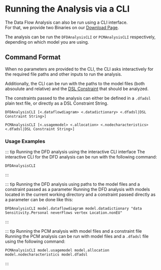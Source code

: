 # Running the Analysis via a CLI
The Data Flow Analysis can also be run using a CLI interface.  
For that, we provide two Binaries on our [Download Page](/download/).

The analysis can be run the `DFDAnalysisCLI` or `PCMAnalysisCLI` respectively, depending on which model you are using.

## Command Format
When no parameters are provided to the CLI, the CLI asks interactively for the required file paths and other inputs to run the analysis.

Additionally, the CLI can be run with the paths to the model files (both absoulute and relative) and the [DSL Constraint](/wiki/dsl/) that should be analyzed.

The constraints passed to the analysis can either be defined in a `.dfadsl` plain text file, or directly as a DSL Constraint String.

```
DFDAnalysisCLI [<.dataflowdiagram> <.datadictionary> <.dfadsl|DSL Constraint String>]
```

```
PCMAnalysisCLI [<.usagemodel> <.allocation> <.nodecharacteristics> <.dfadsl|DSL Constraint String>]
```

### Usage Examples 
::: tip Running the DFD analysis using the interactive CLI interface 
The interactive CLI for the DFD analysis can be run with the following command: 
```
DFDAnalysisCLI
```
:::

::: tip Running the DFD analysis using paths to the model files and a constraint passed as a parameter
Running the DFD analysis with models located in the current working directory and a constraint passed directly as a parameter can be done like this:
```
DFDAnalysisCLI model.dataflowdiagram model.datadictionary "data Sensitivity.Personal neverFlows vertex Location.nonEU"
```
:::

::: tip Running the PCM analysis with model files and a constraint file
Running the PCM analysis can be run with model files and a `.dfadsl` file using the following command:
```
PCMAnalysisCLI model.usagemodel model.allocation model.nodecharacteristics model.dfadsl
```
:::
